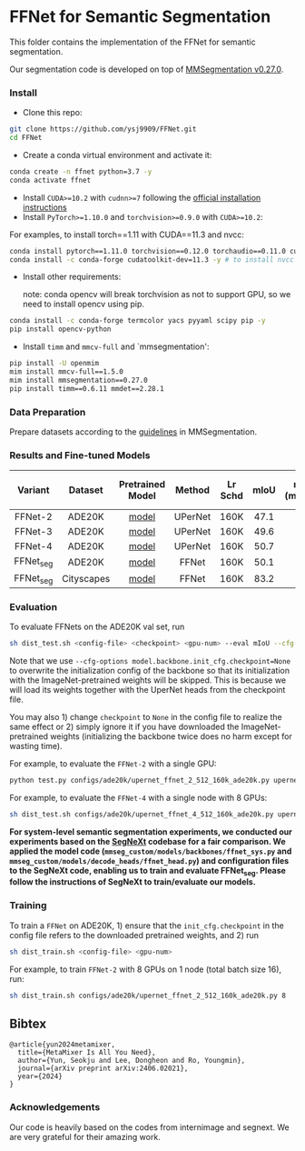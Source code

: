 # FFNet for Semantic Segmentation

This folder contains the implementation of the FFNet for semantic segmentation. 

Our segmentation code is developed on top of [MMSegmentation v0.27.0](https://github.com/open-mmlab/mmsegmentation/tree/v0.27.0).

### Install

- Clone this repo:

```bash
git clone https://github.com/ysj9909/FFNet.git
cd FFNet
```

- Create a conda virtual environment and activate it:

```bash
conda create -n ffnet python=3.7 -y
conda activate ffnet
```

- Install `CUDA>=10.2` with `cudnn>=7` following
  the [official installation instructions](https://docs.nvidia.com/cuda/cuda-installation-guide-linux/index.html)
- Install `PyTorch>=1.10.0` and `torchvision>=0.9.0` with `CUDA>=10.2`:

For examples, to install torch==1.11 with CUDA==11.3 and nvcc:
```bash
conda install pytorch==1.11.0 torchvision==0.12.0 torchaudio==0.11.0 cudatoolkit=11.3 -c pytorch -y
conda install -c conda-forge cudatoolkit-dev=11.3 -y # to install nvcc
```

- Install other requirements:

  note: conda opencv will break torchvision as not to support GPU, so we need to install opencv using pip. 	  

```bash
conda install -c conda-forge termcolor yacs pyyaml scipy pip -y
pip install opencv-python
```

- Install `timm` and `mmcv-full` and `mmsegmentation':

```bash
pip install -U openmim
mim install mmcv-full==1.5.0
mim install mmsegmentation==0.27.0
pip install timm==0.6.11 mmdet==2.28.1
```


### Data Preparation

Prepare datasets according to the [guidelines](https://github.com/open-mmlab/mmsegmentation/blob/master/docs/en/dataset_prepare.md#prepare-datasets) in MMSegmentation.


### Results and Fine-tuned Models

| Variant | Dataset | Pretrained Model | Method | Lr Schd | mIoU | mIoU (ms+flip) | #params | FLOPs | Fine-tuned Model |
|:---:|:---:|:---:|:---:| :---:|:---:|:---:|:---:| :---:|:---:|
| FFNet-2 | ADE20K | [model](https://github.com/ysj9909/FFNet/releases/download/v1.0/ffnet_2_distillation.pth.tar) | UPerNet | 160K | 47.1 | 47.8 | 58M | 942G | [model](https://github.com/ysj9909/FFNet/releases/download/v1.0/upernet_ffnet_2_512_160k_ade20k.pth) |
| FFNet-3 | ADE20K | [model](https://github.com/ysj9909/FFNet/releases/download/v1.0/ffnet_3_distillation.pth.tar) | UPerNet | 160K | 49.6 | 50.2 | 80M | 1010G | [model](https://github.com/ysj9909/FFNet/releases/download/v1.0/upernet_ffnet_3_512_160k_ade20k.pth) |
| FFNet-4 | ADE20K | [model](https://github.com/ysj9909/FFNet/releases/download/v1.0/ffnet_4_384.pth.tar) | UPerNet | 160K | 50.7 | 51.7 | 113M | 1158G | [model](https://github.com/ysj9909/FFNet/releases/download/v1.0/upernet_ffnet_4_512_160k_ade20k.pth) |
| FFNet<sub>seg</sub> | ADE20K | [model](https://github.com/ysj9909/FFNet/releases/download/v1.0/ffnet_seg.pth.tar) | FFNet | 160K | 50.1 | 51.2 | 68M | 74G | [model](https://github.com/ysj9909/FFNet/releases/download/v1.0/ffnet_seg_sys_512_160k_ade20k.pth) |
| FFNet<sub>seg</sub> | Cityscapes | [model](https://github.com/ysj9909/FFNet/releases/download/v1.0/ffnet_seg.pth.tar) | FFNet | 160K | 83.2 | 84.1 | 68M | 577G | [model](https://github.com/ysj9909/FFNet/releases/download/v1.0/ffnet_seg_sys_1024_160k_cityscapes.pth) |


### Evaluation

To evaluate FFNets on the ADE20K val set, run
```bash
sh dist_test.sh <config-file> <checkpoint> <gpu-num> --eval mIoU --cfg-options model.backbone.init_cfg.checkpoint=None
```
Note that we use ```--cfg-options model.backbone.init_cfg.checkpoint=None``` to overwrite the initialization config of the backbone so that its initialization with the ImageNet-pretrained weights will be skipped. This is because we will load its weights together with the UperNet heads from the checkpoint file.

You may also 1) change ```checkpoint``` to ```None``` in the config file to realize the same effect or 2) simply ignore it if you have downloaded the ImageNet-pretrained weights (initializing the backbone twice does no harm except for wasting time).

For example, to evaluate the `FFNet-2` with a single GPU:
```bash
python test.py configs/ade20k/upernet_ffnet_2_512_160k_ade20k.py upernet_ffnet_2_512_160k_ade20k.pth --eval mIoU --cfg-options model.backbone.init_cfg.checkpoint=None
```

For example, to evaluate the `FFNet-4` with a single node with 8 GPUs:
```bash
sh dist_test.sh configs/ade20k/upernet_ffnet_4_512_160k_ade20k.py upernet_ffnet_4_512_160k_ade20k.pth 8 --eval mIoU --cfg-options model.backbone.init_cfg.checkpoint=None
```

**For system-level semantic segmentation experiments, we conducted our experiments based on the [SegNeXt](https://github.com/Visual-Attention-Network/SegNeXt/tree/main) codebase for a fair comparison.
We applied the model code (`mmseg_custom/models/backbones/ffnet_sys.py` and `mmseg_custom/models/decode_heads/ffnet_head.py`) and configuration files to the SegNeXt code, enabling us to train and evaluate FFNet<sub>seg</sub>.
Please follow the instructions of SegNeXt to train/evaluate our models.**


### Training

To train a `FFNet` on ADE20K, 1) ensure that the ```init_cfg.checkpoint``` in the config file refers to the downloaded pretrained weights, and 2) run

```bash
sh dist_train.sh <config-file> <gpu-num>
```

For example, to train `FFNet-2` with 8 GPUs on 1 node (total batch size 16), run:

```bash
sh dist_train.sh configs/ade20k/upernet_ffnet_2_512_160k_ade20k.py 8
```

## Bibtex
```
@article{yun2024metamixer,
  title={MetaMixer Is All You Need},
  author={Yun, Seokju and Lee, Dongheon and Ro, Youngmin},
  journal={arXiv preprint arXiv:2406.02021},
  year={2024}
}
```


### Acknowledgements 

Our code is heavily based on the codes from internimage and segnext. We are very grateful for their amazing work.
